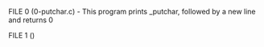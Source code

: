FILE 0 (0-putchar.c) - This program prints _putchar, followed by a new line and returns 0

FILE 1 ()

